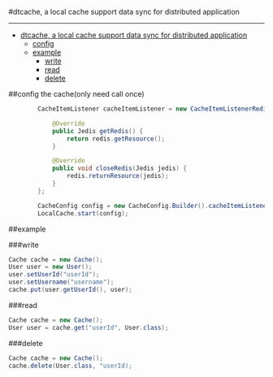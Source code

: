 #dtcache, a  local cache support data sync for distributed application


----------------

- [dtcache, a  local cache support data sync for distributed application](#dtcache-a-local-cache-support-data-sync-for-distributed-application)
	- [config](#config)
	- [example](#example)
		- [write](#write)
		- [read](#read)
		- [delete](#delete)

##config the cache(only need call once)
```java
    	CacheItemListener cacheItemListener = new CacheItemListenerRedisImpl() {

			@Override
			public Jedis getRedis() {
				return redis.getResource();
			}

			@Override
			public void closeRedis(Jedis jedis) {
				redis.returnResource(jedis);
			}
		};

		CacheConfig config = new CacheConfig.Builder().cacheItemListener(cacheItemListener).build();
        LocalCache.start(config);
```

##example

###write 

```java
Cache cache = new Cache();
User user = new User();
user.setUserId("userId");
user.setUsername("username");
cache.put(user.getUserId(), user);
```
###read

```java
Cache cache = new Cache();
User user = cache.get("userId", User.class);
```

###delete

```java
Cache cache = new Cache();
cache.delete(User.class, "userId);
```
